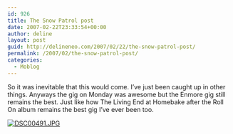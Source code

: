```yaml
---
id: 926
title: The Snow Patrol post
date: 2007-02-22T23:33:54+00:00
author: deline
layout: post
guid: http://delineneo.com/2007/02/22/the-snow-patrol-post/
permalink: /2007/02/the-snow-patrol-post/
categories:
  - Moblog
---
```

So it was inevitable that this would come. I&#8217;ve just been caught up in other things. Anyways the gig on Monday was awesome but the Enmore gig still remains the best. Just like how The Living End at Homebake after the Roll On album remains the best gig I&#8217;ve ever been too.

<!--Mime Type of File is image/jpeg -->

<div>
  <a href="http://delineneo.com/wp-photos/20070222-063354-1.jpg"><img src="http://delineneo.com/wp-photos/thumb.20070222-063354-1.jpg" alt="DSC00491.JPG" /></a>
</div>